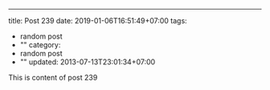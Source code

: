 ---
title: Post 239
date: 2019-01-06T16:51:49+07:00
tags:
  - random post
  - ""
category:
  - random post
  - ""
updated: 2013-07-13T23:01:34+07:00

This is content of post 239
